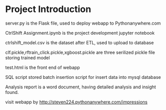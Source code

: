 
# Project Introduction






server.py is the Flask file, used to deploy webapp to Pythonanywhere.com

CtrlShift Assignment.ipynb is the project development jupyter notebook

ctrlshift_model.csv is the dataset after ETL, used to upload to database

clf.pickle,rftrain_click.pickle,xgboost.pickle are three serilized pickle file storing trained model

test.html is the front end of webapp

SQL script stored batch insertion script for insert data into mysql database

Analysis report is a word document, having detailed analysis and insight found.

visit webapp by http://steven224.pythonanywhere.com/impressions
